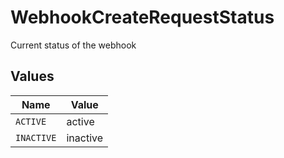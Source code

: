 # WebhookCreateRequestStatus

Current status of the webhook


## Values

| Name       | Value      |
| ---------- | ---------- |
| `ACTIVE`   | active     |
| `INACTIVE` | inactive   |